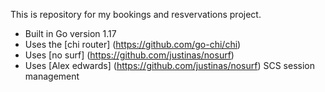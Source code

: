 This is repository for my bookings and resvervations project.


- Built in Go version 1.17
- Uses the [chi router] (https://github.com/go-chi/chi)
- Uses [no surf] (https://github.com/justinas/nosurf)
- Uses [Alex edwards] (https://github.com/justinas/nosurf)  SCS session management